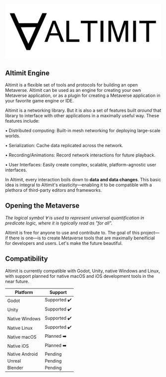 ![Altimit logo](/logo.png)

## Altimit Engine

Altimit is a flexible set of tools and protocols for building an open Metaverse. Altimit can be used as an engine for creating your own Metaverse application, or as a plugin for creating a Metaverse application in your favorite game engine or IDE.

Altimit is a networking library. But it is also a set of features built <i>around</i> that library to interface with other applications in a maximally useful way. These features include:

• Distributed computing: Built-in mesh networking for deploying large-scale worlds.

• Serialization: Cache data replicated across the network.

• Recording/Animations: Record network interactions for future playback.

• User Interfaces: Easily create complex, scalable, platform-agnostic user interfaces.

In Altimit, every interaction boils down to <b>data and data changes</b>. This basic idea is integral to Altimit's elasticity—enabling it to be compatible with a plethora of third-party editors and frameworks.

## Opening the Metaverse

<i>The logical symbol ∀ is used to represent universal quantification in predicate logic, where it is typically read as "for all".</i>

Altimit is free for anyone to use and contribute to. The goal of this project—if there is one—is to create Metaverse tools that are maximally beneificial for developers and users. Let's make the future beautiful.

## Compatibility

Altimit is currently compatible with Godot, Unity, native Windows and Linux, with support planned for native macOS and iOS development tools in the near future.

Platform | Support |
--- | --- | 
Godot | Supported ✔️ |
Unity | Supported ✔️ |
Native Windows | Supported ✔️ |
Native Linux | Supported ✔️ |
Native macOS | Planned ➡️ |
Native iOS | Planned ➡️ |
Native Android | Pending |
Unreal | Pending |
Blender | Pending |
